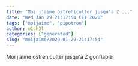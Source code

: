 ```yaml
---
title: "Moi j’aime ostrehiculter jusqu'a Z ..."
date: "Wed Jan 29 21:17:54 CET 2020"
tags: ["moijaime", "pipotron"]
author: m1ch3l
categories: ["generated"]
slug: "moijaime/2020-01-29-21:17:54"
---
```


Moi j’aime ostrehiculter jusqu'a Z gonflable
